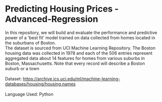# Predicting Housing Prices - Advanced-Regression
In this repository, we will build and evaluate the performance and predictive power of a 'best fit' model trained on data collected from homes located in the suburbans of Boston. 
<br />The dataset is sourced from UCI Machine Learning Repository. The Boston housing data was collected in 1978 and each of the 506 entries represent aggregated data about 14 features for homes from various suburbs in Boston, Massachusetts. Note that every record will describe a Boston suburb or a town
<br />
<br /> Dataset: https://archive.ics.uci.edu/ml/machine-learning-databases/housing/housing.names
<br />
<br /> Language Used: Python

